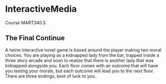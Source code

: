 # InteractiveMedia
Course MART340.5
## The Final Continue
A twine interactive novel game is based around the player making two moral choices. You are playing as a kidnapped lady from the bar, trapped inside a three story arcade and soon to realize that there is another lady that was kidnapped alongside you. Each floor comes with an outcome that will have you testing your morals, but each outcome will lead you to the next floor. There are three endings, best of luck to you.
